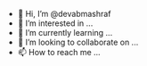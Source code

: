 - 👋 Hi, I’m @devabmashraf
- 👀 I’m interested in ...
- 🌱 I’m currently learning ...
- 💞️ I’m looking to collaborate on ...
- 📫 How to reach me ...

<!---
devabmashraf/devabmashraf is a ✨ special ✨ repository because its `README.md` (this file) appears on your GitHub profile.
You can click the Preview link to take a look at your changes.
--->
